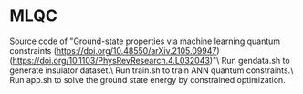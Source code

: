 # MLQC
Source code of "Ground-state properties via machine learning quantum constraints (https://doi.org/10.48550/arXiv.2105.09947) (https://doi.org/10.1103/PhysRevResearch.4.L032043)"\\
Run gendata.sh to generate insulator dataset.\\
Run train.sh to train ANN quantum constraints.\\
Run app.sh to solve the ground state energy by constrained optimization.
